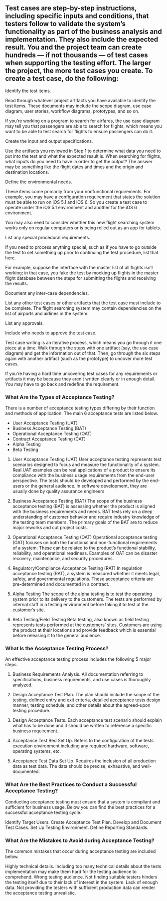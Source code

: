 ## Test cases are step-by-step instructions, including specific inputs and conditions, that testers follow to validate the system’s functionality as part of the business analysis and implementation. They also include the expected result. You and the project team can create hundreds — if not thousands — of test cases when supporting the testing effort. The larger the project, the more test cases you create. To create a test case, do the following:

Identify the test items.

Read through whatever project artifacts you have available to identify the test items. These documents may include the scope diagram, use case diagram, user stories, workflow diagrams, prototypes, and so on.

If you’re working on a program to search for airfares, the use case diagram may tell you that passengers are able to search for flights, which means you want to be able to test search for flights to ensure passengers can do it.

Create the input and output specifications.

Use the artifacts you reviewed in Step 1 to determine what data you need to put into the test and what the expected result is. When searching for flights, what inputs do you need to have in order to get the output? The answer may be something like the flight dates and times and the origin and destination locations.

Define the environmental needs.

These items come primarily from your nonfunctional requirements. For example, you may have a configuration requirement that states the solution must be able to run on iOS 5.1 and iOS 6. So you create a test case to operate under the iOS 5.1 environment and another for the iOS 6 environment.

You may also need to consider whether this new flight searching system works only on regular computers or is being rolled out as an app for tablets.

List any special procedural requirements.

If you need to process anything special, such as if you have to go outside the test to set something up prior to continuing the test procedure, list that here.

For example, suppose the interface with the master list of all flights isn’t working; in that case, you fake the test by mocking up flights in the master flight database between the steps for submitting the flights and receiving the results.

Document any inter-case dependencies.

List any other test cases or other artifacts that the test case must include to be complete. The flight searching system may contain dependencies on the list of airports and airlines in the system.

List any approvals.

Include who needs to approve the test case.

Test case writing is an iterative process, which means you go through it one piece at a time. Walk through the steps with one artifact (say, the use case diagram) and get the information out of that. Then, go through the six steps again with another artifact (such as the prototype) to uncover more test cases.

If you’re having a hard time uncovering test cases for any requirements or artifacts it may be because they aren’t written clearly or in enough detail. You may have to go back and redefine the requirement.

### What Are the Types of Acceptance Testing?
There is a number of acceptance testing types differing by their function and methods of application. The main 6 acceptance tests are listed below.

- User Acceptance Testing (UAT)
- Business Acceptance Testing (BAT)
- Operational Acceptance Testing (OAT)
- Contract Acceptance Testing (CAT)
- Alpha Testing
- Beta Testing

1. User Acceptance Testing (UAT)
User acceptance testing represents test scenarios designed to focus and measure the functionality of a system. Real UAT examples can be real applications of a product to ensure its compliance with the business usage requirements from the end-user perspective. The tests should be developed and performed by the end-users or the general audience. In software development, they are usually done by quality assurance engineers.

2. Business Acceptance Testing (BAT)
The scope of the business acceptance testing (BAT) is assessing whether the product is aligned with the business requirements and needs. BAT tests rely on a deep understanding of customer behavior and require industry knowledge of the testing team members. The primary goals of the BAT are to reduce major reworks and cut project costs.

3. Operational Acceptance Testing (OAT)
Operational acceptance testing (OAT) focuses on both the functional and non-functional requirements of a system. These can be related to the product’s functional stability, reliability, and operational readiness. Examples of OAT can be disaster recovery, maintenance, and security procedures.

4. Regulatory/Compliance Acceptance Testing (RAT)
In regulation acceptance testing (RAT), a system is measured whether it meets legal, safety, and governmental regulations. These acceptance criteria are pre-determined and documented in a contract.

5. Alpha Testing
The scope of the alpha testing is to test the operating system prior to its delivery to the customers. The tests are performed by internal staff in a testing environment before taking it to test at the customer’s site.

6. Beta Testing/Field Testing
Beta testing, also known as field testing represents tests performed at the customers’ sites. Customers are using the product at their locations and provide feedback which is essential before releasing it to the general audience.



### What Is the Acceptance Testing Process?
An effective acceptance testing process includes the following 5 major steps.

1. Business Requirements Analysis. All documentation referring to specifications, business requirements, and use cases is thoroughly analyzed.

2. Design Acceptance Test Plan. The plan should include the scope of the testing, defined entry and exit criteria, detailed acceptance tests design manner, testing schedule, and other details about the agreed-upon testing procedure.

3. Design Acceptance Tests. Each acceptance test scenario should explain what has to be done and it should be written to reference a specific business requirement. 

4. Acceptance Test Bed Set Up. Refers to the configuration of the tests execution environment including any required hardware, software, operating systems, etc.

5. Acceptance Test Data Set Up. Requires the inclusion of all production data as test data. The data should be precise, exhaustive, and well-documented.




### What Are the Best Practices to Conduct a Successful Acceptance Testing?
Conducting acceptance testing must ensure that a system is compliant and sufficient for business usage. Below you can find the best practices for a successful acceptance testing cycle.

Identify Target Users.
Create Acceptance Test Plan.
Develop and Document Test Cases.
Set Up Testing Environment.
Define Reporting Standards.

### What Are the Mistakes to Avoid during Acceptance Testing?
The common mistakes that occur during acceptance testing are included below.

Highly technical details. Including too many technical details about the tests implementation may make them hard for the testing audience to comprehend.
Wrong testing audience. Not finding suitable testers hinders the testing itself due to their lack of interest in the system.
Lack of enough data. Not providing the testers with sufficient production data can render the acceptance testing unrealistic.